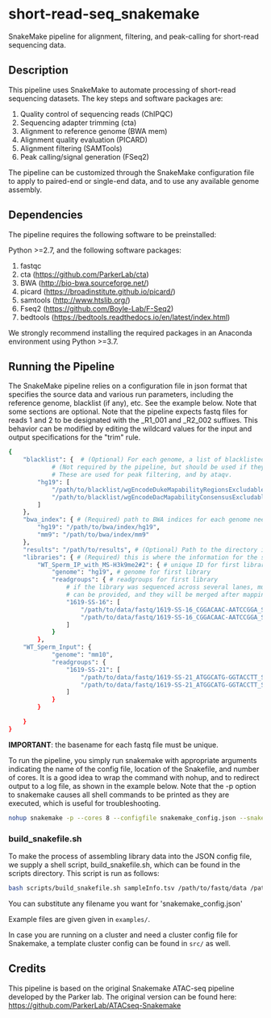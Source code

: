 # short-read-seq_snakemake
SnakeMake pipeline for alignment, filtering, and peak-calling for short-read sequencing data.

## Description
This pipeline uses SnakeMake to automate processing of short-read sequencing datasets. The key steps and software packages are:

1. Quality control of sequencing reads (ChIPQC)
2. Sequencing adapter trimming (cta)
3. Alignment to reference genome (BWA mem)
4. Alignment quality evaluation (PICARD)
5. Alignment filtering (SAMTools)
6. Peak calling/signal generation (FSeq2)

The pipeline can be customized through the SnakeMake configuration file to apply to paired-end or single-end data, and to use any available genome assembly.

## Dependencies
The pipeline requires the following software to be preinstalled:

Python >=2.7, and the following software packages:

1. fastqc
2. cta (<https://github.com/ParkerLab/cta>)
3. BWA (<http://bio-bwa.sourceforge.net/>)
4. picard (<https://broadinstitute.github.io/picard/>)
5. samtools (<http://www.htslib.org/>)
6. Fseq2 (<https://github.com/Boyle-Lab/F-Seq2>)
7. bedtools (<https://bedtools.readthedocs.io/en/latest/index.html>)

We strongly recommend installing the required packages in an Anaconda environment using Python >=3.7.


## Running the Pipeline

The SnakeMake pipeline relies on a configuration file in json format that specifies the source data and various run parameters, including the reference genome, blacklist (if any), etc. See the example below. Note that some sections are optional. Note that the pipeline expects fastq files for reads 1 and 2 to be designated with the _R1_001 and _R2_002 suffixes. This behavior can be modified by editing the wildcard values for the input and output specifications for the "trim" rule. 

```bash
{
    "blacklist": {  # (Optional) For each genome, a list of blacklisted regions in bed format
		    # (Not required by the pipeline, but should be used if they are available!!).
		    # These are used for peak filtering, and by ataqv.
        "hg19": [
            "/path/to/blacklist/wgEncodeDukeMapabilityRegionsExcludable.bed.gz", 
            "/path/to/blacklist/wgEncodeDacMapabilityConsensusExcludable.bed.gz"
        ]
    },
    "bwa_index": { # (Required) path to BWA indices for each genome needed
        "hg19": "/path/to/bwa/index/hg19",
        "mm9": "/path/to/bwa/index/mm9"
    }, 
    "results": "/path/to/results", # (Optional) Path to the directory in which results should be placed (default is current working directory is used)
    "libraries": { # (Required) this is where the information for the sequencing library is given
        "WT_Sperm_IP_with_MS-H3k9me2#2": { # unique ID for first library
            "genome": "hg19", # genome for first library
            "readgroups": { # readgroups for first library
			    # if the library was sequenced across several lanes, multiple readgroups
			    # can be provided, and they will be merged after mapping and before duplicate marking/filtering.
                "1619-SS-16": [
                    "/path/to/data/fastq/1619-SS-16_CGGACAAC-AATCCGGA_S20_R1_001.fastq.gz",
                    "/path/to/data/fastq/1619-SS-16_CGGACAAC-AATCCGGA_S20_R2_001.fastq.gz"
                ]
            }
        },
	"WT_Sperm_Input": {
            "genome": "mm10",
            "readgroups": {
                "1619-SS-21": [
                    "/path/to/data/fastq/1619-SS-21_ATGGCATG-GGTACCTT_S26_R1_001.fastq.gz",
                    "/path/to/data/fastq/1619-SS-21_ATGGCATG-GGTACCTT_S26_R2_001.fastq.gz"
                ]
            }
        }

    }
}
```

**IMPORTANT**: the basename for each fastq file must be unique.

To run the pipeline, you simply run snakemake with appropriate arguments indicating the name of the config file, location of the Snakefile, and number of cores. It is a good idea to wrap the command with nohup, and to redirect output to a log file, as shown in the example below. Note that the -p option to snakemake causes all shell commands to be printed as they are executed, which is useful for troubleshooting.

```bash
nohup snakemake -p --cores 8 --configfile snakemake_config.json --snakefile /path/to/Snakefile &> snakemake.nohup &
```

### build_snakefile.sh
To make the process of assembling library data into the JSON config file, we supply a shell script, build_snakefile.sh, which can be found in the scripts directory. This script is run as follows:

```bash
bash scripts/build_snakefile.sh sampleInfo.tsv /path/to/fastq/data /path/to/results/directory genome /path/to/bwa/index snakemake_config.json

```

You can substitute any filename you want for 'snakemake_config.json'

Example files are given given in `examples/`.

In case you are running on a cluster and need a cluster config file for
Snakemake, a template cluster config can be found in `src/` as well.

## Credits
This pipeline is based on the original Snakemake ATAC-seq pipeline developed by the Parker lab. The original version can be found here:
<https://github.com/ParkerLab/ATACseq-Snakemake>

